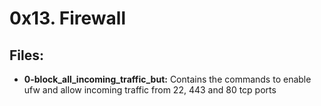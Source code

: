 # 0x13. Firewall
## Files:
- **0-block_all_incoming_traffic_but:** Contains the commands to enable ufw and allow incoming traffic from 22, 443 and 80 tcp ports
